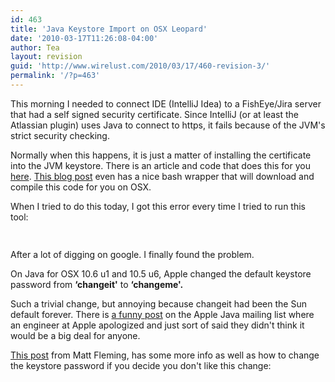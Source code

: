 ```yaml
---
id: 463
title: 'Java Keystore Import on OSX Leopard'
date: '2010-03-17T11:26:08-04:00'
author: Tea
layout: revision
guid: 'http://www.wirelust.com/2010/03/17/460-revision-3/'
permalink: '/?p=463'
---
```


This morning I needed to connect IDE (IntelliJ Idea) to a FishEye/Jira server that had a self signed security certificate. Since IntelliJ (or at least the Atlassian plugin) uses Java to connect to https, it fails because of the JVM's strict security checking.

Normally when this happens, it is just a matter of installing the certificate into the JVM keystore. There is an article and code that does this for you [here](http://blogs.sun.com/andreas/entry/no_more_unable_to_find). [This blog post](http://louise.hu/poet/?p=3069) even has a nice bash wrapper that will download and compile this code for you on OSX.

When I tried to do this today, I got this error every time I tried to run this tool:

```php
 
```

After a lot of digging on google. I finally found the problem.

On Java for OSX 10.6 u1 and 10.5 u6, Apple changed the default keystore password from **‘changeit'** to **‘changeme'.**

Such a trivial change, but annoying because changeit had been the Sun default forever. There is [a funny post](http://lists.apple.com/archives/java-dev/2009/Dec/msg00105.html) on the Apple Java mailing list where an engineer at Apple apologized and just sort of said they didn't think it would be a big deal for anyone.

[This post](http://mattfleming.com/node/310) from Matt Fleming, has some more info as well as how to change the keystore password if you decide you don't like this change:

```bash
 
```